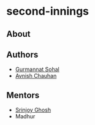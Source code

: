 # second-innings

## About


## Authors 

- [Gurmannat Sohal](https://github.com/itsgurmannatsohal)  
- [Avnish Chauhan](https://github.com/LunaticFrisbee)

## Mentors

- [Srinjoy Ghosh](https://github.com/srinjoyghosh-bot)
- Madhur
